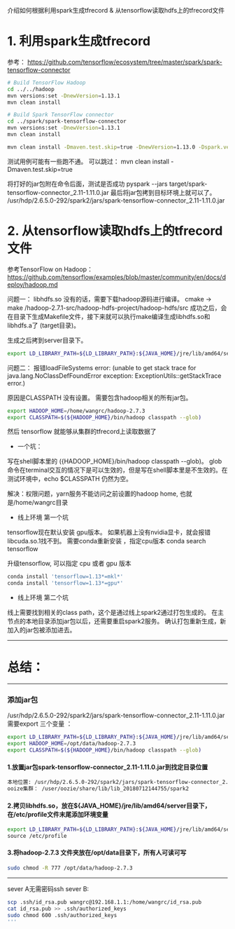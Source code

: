 介绍如何根据利用spark生成tfrecord & 从tensorflow读取hdfs上的tfrecord文件

# 1. 利用spark生成tfrecord
参考：
https://github.com/tensorflow/ecosystem/tree/master/spark/spark-tensorflow-connector

```sh
# Build TensorFlow Hadoop
cd ../../hadoop
mvn versions:set -DnewVersion=1.13.1
mvn clean install

# Build Spark TensorFlow connector
cd ../spark/spark-tensorflow-connector
mvn versions:set -DnewVersion=1.13.1
mvn clean install

mvn clean install -Dmaven.test.skip=true -DnewVersion=1.13.0 -Dspark.version=2.3.0
```

测试用例可能有一些跑不通。 可以跳过： mvn clean install -Dmaven.test.skip=true

将打好的jar包附在命令后面，测试是否成功 pyspark --jars target/spark-tensorflow-connector_2.11-1.11.0.jar
最后将jar包拷到目标环境上就可以了。
/usr/hdp/2.6.5.0-292/spark2/jars/spark-tensorflow-connector_2.11-1.11.0.jar

# 2. 从tensorflow读取hdfs上的tfrecord文件
参考TensorFlow on Hadoop：
https://github.com/tensorflow/examples/blob/master/community/en/docs/deploy/hadoop.md

问题一： libhdfs.so 没有的话，需要下载hadoop源码进行编译。 cmake -> make
/hadoop-2.7.1-src/hadoop-hdfs-project/hadoop-hdfs/src
成功之后，会在目录下生成Makefile文件，接下来就可以执行make编译生成libhdfs.so和libhdfs.a了 (target目录)。

生成之后拷到server目录下。
```sh
export LD_LIBRARY_PATH=${LD_LIBRARY_PATH}:${JAVA_HOME}/jre/lib/amd64/server
```

问题二： 报错loadFileSystems error:
(unable to get stack trace for java.lang.NoClassDefFoundError exception: ExceptionUtils::getStackTrace error.)

原因是CLASSPATH 没有设置。 需要包含hadoop相关的所有jar包。

```sh
export HADOOP_HOME=/home/wangrc/hadoop-2.7.3
export CLASSPATH=$(${HADOOP_HOME}/bin/hadoop classpath --glob)
```
然后 tensorflow 就能够从集群的tfrecord上读取数据了

* 一个坑：

写在shell脚本里的 $(${HADOOP_HOME}/bin/hadoop classpath --glob)。
glob命令在terminal交互的情况下是可以生效的，但是写在shell脚本里是不生效的。在测试环境中，echo $CLASSPATH 仍然为空。

解决：权限问题，yarn服务不能访问之前设置的hadoop home, 也就是/home/wangrc目录

* 线上环境 第一个坑

tensorflow现在默认安装 gpu版本。 如果机器上没有nvidia显卡，就会报错libcuda.so.1找不到。
需要conda重新安装 ，指定cpu版本
conda search tensorflow

升级tensorflow, 可以指定 cpu 或者 gpu 版本
```sh
conda install 'tensorflow=1.13*=mkl*'
conda install 'tensorflow=1.13*=gpu*'
```

* 线上环境 第二个坑

线上需要找到相关的class path，这个是通过线上spark2通过打包生成的。
在主节点的本地目录添加jar包以后，还需要重启spark2服务。
确认打包重新生成，新加入的jar包被添加进去。




-------------------------------------------------------------------------------------------
# 总结：
-------------------------------------------------------------------------------------------
### 添加jar包

/usr/hdp/2.6.5.0-292/spark2/jars/spark-tensorflow-connector_2.11-1.11.0.jar
需要export 三个变量 ：
```sh
export LD_LIBRARY_PATH=${LD_LIBRARY_PATH}:${JAVA_HOME}/jre/lib/amd64/server
export HADOOP_HOME=/opt/data/hadoop-2.7.3
export CLASSPATH=$(${HADOOP_HOME}/bin/hadoop classpath --glob)
```

#### 1.放置jar包spark-tensorflow-connector_2.11-1.11.0.jar到找定目录位置
```sh 
本地位置: /usr/hdp/2.6.5.0-292/spark2/jars/spark-tensorflow-connector_2.11-1.11.0.jar
ooize集群： /user/oozie/share/lib/lib_20180712144755/spark2
```
#### 2.拷贝libhdfs.so，放在${JAVA_HOME}/jre/lib/amd64/server目录下， 在/etc/profile文件末尾添加环境变量

```sh
export LD_LIBRARY_PATH=${LD_LIBRARY_PATH}:${JAVA_HOME}/jre/lib/amd64/server\
source /etc/profile
```

#### 3.将hadoop-2.7.3 文件夹放在/opt/data目录下，所有人可读可写
```sh
sudo chmod -R 777 /opt/data/hadoop-2.7.3
```

-------------------------------------------------------------------------------------------
sever A无需密码ssh sever B:
```sh
scp .ssh/id_rsa.pub wangrc@192.168.1.1:/home/wangrc/id_rsa.pub
cat id_rsa.pub >> .ssh/authorized_keys
sudo chmod 600 .ssh/authorized_keys
'''